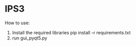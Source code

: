 # IPS3

How to use:
1. Install the required libraries
   pip install -r requirements.txt
3. run gui_pyqt5.py
